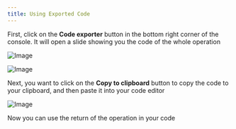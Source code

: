 ```yaml
---
title: Using Exported Code
---
```


First, click on the **Code exporter** button in the bottom right corner of the console. It will open a slide showing you the code of the whole operation

![Image](/images/yc-web/exportedCode1.png)

![Image](/images/yc-web/exportedCode2.png)

Next, you want to click on the **Copy to clipboard** button to copy the code to your clipboard, and then paste it into your code editor

![Image](/images/yc-web/exportedCode3.png)

Now you can use the return of the operation in your code
